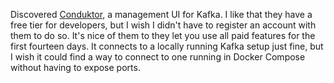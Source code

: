 Discovered [Conduktor](https://www.conduktor.io/), a management UI for Kafka.  I
like that they have a free tier for developers, but I wish I didn't have to
register an account with them to do so.  It's nice of them to they let you use
all paid features for the first fourteen days.  It connects to a locally running
Kafka setup just fine, but I wish it could find a way to connect to one running
in Docker Compose without having to expose ports.
